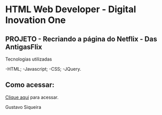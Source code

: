 # HTML Web Developer - Digital Inovation One

## PROJETO - Recriando a página do Netflix - Das AntigasFlix

Tecnologias utilizadas

-HTML;
-Javascript;
-CSS;
-JQuery.

## Como acessar:

[Clique aqui](https://siqueira-gustavo.github.io/dasantigasflix) para acessar.

Gustavo Siqueira
